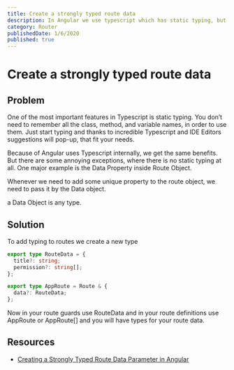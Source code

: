 ```yaml
---
title: Create a strongly typed route data
description: In Angular we use typescript which has static typing, but we don't get this static typing on routes by default. It is a good idea to add it.
category: Router
publishedDate: 1/6/2020
published: true
---
```


# Create a strongly typed route data

## Problem

One of the most important features in Typescript is static typing. You don’t need to remember all the class, method, and variable names, in order to use them. Just start typing and thanks to incredible Typescript and IDE Editors suggestions will pop-up, that fit your needs.

Because of Angular uses Typescript internally, we get the same benefits. But there are some annoying exceptions, where there is no static typing at all. One major example is the Data Property inside Route Object.

Whenever we need to add some unique property to the route object, we need to pass it by the Data object.

a Data Object is any type.

## Solution

To add typing to routes we create a new type

```ts
export type RouteData = {
  title?: string;
  permission?: string[];
};

export type AppRoute = Route & {
  data?: RouteData;
};
```

Now in your route guards use RouteData and in your route definitions use AppRoute or AppRoute[] and you will have types for your route data.

## Resources

- [Creating a Strongly Typed Route Data Parameter in Angular](https://medium.com/weekly-webtips/creating-a-static-route-data-parameter-in-angular-41f26ac208d)
